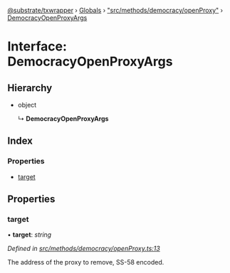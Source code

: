 [@substrate/txwrapper](../README.md) › [Globals](../globals.md) › ["src/methods/democracy/openProxy"](../modules/_src_methods_democracy_openproxy_.md) › [DemocracyOpenProxyArgs](_src_methods_democracy_openproxy_.democracyopenproxyargs.md)

# Interface: DemocracyOpenProxyArgs

## Hierarchy

* object

  ↳ **DemocracyOpenProxyArgs**

## Index

### Properties

* [target](_src_methods_democracy_openproxy_.democracyopenproxyargs.md#target)

## Properties

###  target

• **target**: *string*

*Defined in [src/methods/democracy/openProxy.ts:13](https://github.com/paritytech/txwrapper/blob/ef571f4/src/methods/democracy/openProxy.ts#L13)*

The address of the proxy to remove, SS-58 encoded.
